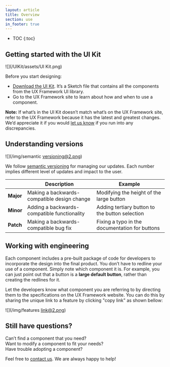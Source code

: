 ```yaml
---
layout: article
title: Overview
section: use
in_footer: true
---
```



* TOC
{:toc}

## Getting started with the UI Kit

![](/UIKit/assets/UI Kit.png)

Before you start designing:

* [Download the UI Kit]({{site.baseurl}}/UIKit). It’s a Sketch file that contains all the components from the UX Framework UI library.
* Go to the UX Framework site to learn about how and when to use a component.


__Note:__ If what’s in the UI Kit doesn’t match what’s on the UX Framework site, refer to the UX Framework because it has the latest and greatest changes. We’d appreciate it if you would [let us know]({{site.baseurl}}/contact) if you run into any discrepancies.


## Understanding versions

![](/img/semantic versioning@2.png)

We follow [semantic versioning](https://semver.org/) for managing our updates. Each number implies different level of updates and impact to the user.


|  | Description | Example |
| --- | --- | --- |
| __Major__ | Making a backwards-compatible design change | Modifying the height of the large button |
| __Minor__ | Adding a backwards-compatible functionality | Adding tertiary button to the button selection |
| __Patch__ | Making a backwards-compatible bug fix | Fixing a typo in the documentation for buttons |



## Working with engineering

Each component includes a pre-built package of code for developers to incorporate the design into the final product. You don’t have to redline your use of a component. Simply note which component it is. For example, you can just point out that a button is a **large default button**, rather than creating the redlines for it.

Let the developers know what component you are referring to by directing them to the specifications on the UX Framework website. You can do this by sharing  the unique link to a feature by clicking "copy link" as shown bellow:

![](/img/features link@2.png)



## Still have questions?

Can’t find a component that you need?  
Want to modify a component to fit your needs?  
Have trouble adopting a component?  

Feel free to [contact us]({{site.baseurl}}/contact). We are always happy to help!
